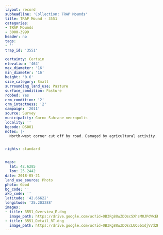 ```yaml
---
layout: record
subheadline: 'Collection: TRAP Mounds'
title: TRAP Mound - 3551
categories:
- TRAP Mounds
- 3000-3999
header: no
tags:
- ''
trap_id: '3551'

certainty: Certain
elevation: '464'
max_diameter: '16'
min_diameter: '16'
height: '0.6'
size_category: Small
surrounding_land_use: Pasture
surface_condition: Pasture
robbed: Yes
crm_condition: '2'
crm_intactness: '2'
campaign: '2011'
source: Survey
municipality: Gorno Sahrane necropolis
locality: ''
bgcode: DS001
notes: |-
  North-west corner cut off by road. Damaged by agricultural activity. Scatter of medium-sized stones.


rights: standard


maps:
  lat: 42.6285
  lon: 25.2442
date: 2018-05-21
land_use_source: Photo
photo: Good
bg_code: ''
akb_code: ''
latitude: '42.66622'
longitude: '25.203288'
images:
- title: 3551_Overview_E.dng
  image_path: https://drive.google.com/uc?id=0B3Rg88wZDQscSXhsM0JPdWxER3c
- title: 3551_Detail_RT.dng
  image_path: https://drive.google.com/uc?id=0B3Rg88wZDQscLUQ5b1djVVd2R00
---
```


